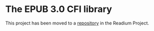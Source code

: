 # The EPUB 3.0 CFI library

This project has been moved to a [repository](https://github.com/readium/EPUBCFI) in the Readium Project.